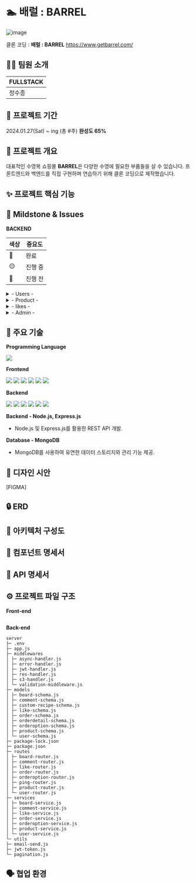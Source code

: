 # 🏊 배럴 : BARREL

![image](https://github.com/JEONGSUJONG/github-mainpage/assets/142254876/aaafbf44-4ec9-471a-a0f7-92e73894ed72)

클론 코딩 : **배럴 : BARREL** https://www.getbarrel.com/

## 👨‍💻 팀원 소개

| FULLSTACK |
| --------- |
| 정수종    |

## 📅 프로젝트 기간

2024.01.27(Sat) ~ ing (총 #주) **완성도 65%**

## 🌟 프로젝트 개요

대표적인 수영복 쇼핑몰 **BARREL**은 다양한 수영에 필요한 부품들을 살 수 있습니다. 프론트엔드와 백엔드를 직접 구현하며 연습하기 위해 클론 코딩으로 제작했습니다.

## ✨ 프로젝트 핵심 기능

####

## 🎴 Mildstone & Issues

**BACKEND**

| 색상 | 중요도  |
| ---- | ------- |
| 🔴   | 완료    |
| 🟡   | 진행 중 |
| 🔵   | 진행 전 |

<details>
<summary> - Users - </summary>

<br>

- 🔴 Login with Token of JWT / Register / Logout
- 🔴 product cart CRUD
- 🔴 payment / get payment history
- 🟡 AuthUserMiddleware of admin
- 🔵 Email Authentication
- 🔵 kakao Login/Register

</details>

<details>
<summary> - Product - </summary>

<br>

- 🔴 Product Postman test (GET, POST)
- 🔴 get product items
- 🟡 likes
    - 상품 클릭시 해당 상품으로 이동
- 🔵 color and size
- 🔵 Image to amazon S3
- 🔵 해당 상품의 좋아요 갯수
- 🔵 Product Update, Delete router
    - POST, PUT, DELETE : Admin 권한 줘야함 (Navbar 업데이트)
- 🔵 cart 제품 별 갯수 증가 및 감소

</details>

<details>
<summary> - likes - </summary>

<br>

- 🔴 likes UI
- 🔴 likes Postman test (PUT, GET)
- 🟡 좋아요 상태 업데이트가 안됌.
    - 상품을 삭제해도 해당 상품의 id는 유지되는 상태로 좋아요 db에 남아있음.
        - 그로 인해서 좋아요 목록 조회에 에러가 발생함
        - 또, 상품 총 likes 갯수에 문제가 있음
- 🔵 likes toast 적용하기
- 🔵 likes list 중 checkbox로 선택항목 장바구니로 이동시켜야함
    - 좋아요 삭제도 포함시켜야함 -> state
    - 상품 클릭시 해당 상품으로 이동
- 🔵 likes.length에 따른 navbar 업데이트


</details>

<details>
<summary> - Admin - </summary>

<br>

- 🔵 role 적용

</details>

## 🔨 주요 기술

**Programming Language**

<img src="https://img.shields.io/badge/javascript-F7DF1E?style=for-the-badge&logo=javascript&logoColor=black">

**Frontend**

<img src="https://img.shields.io/badge/react-61DAFB?style=for-the-badge&logo=react&logoColor=black"> <img src="https://img.shields.io/badge/vite-646CFF?style=for-the-badge&logo=vite&logoColor=white"> <img src="https://img.shields.io/badge/redux-764ABC?style=for-the-badge&logo=redux&logoColor=white"> <img src="https://img.shields.io/badge/axios-5A29E4?style=for-the-badge&logo=axios&logoColor=white"> <img src="https://img.shields.io/badge/styledcomponent-DB7093?style=for-the-badge&logo=styled-components&logoColor=white"> <img src="https://img.shields.io/badge/tailwind-06B6D4?style=for-the-badge&logo=tailwindcss&logoColor=white">

**Backend**

<img src="https://img.shields.io/badge/gpt-412991?style=for-the-badge&logo=openai&logoColor=white"> <img src="https://img.shields.io/badge/node.js-339933?style=for-the-badge&logo=node.js&logoColor=white"> <img src="https://img.shields.io/badge/npm-CB3837?style=for-the-badge&logo=npm&logoColor=white"> <img src="https://img.shields.io/badge/express-000000?style=for-the-badge&logo=express&logoColor=white"> <img src="https://img.shields.io/badge/mongoose-F04D35?style=for-the-badge&logo=mongoose&logoColor=white"> <img src="https://img.shields.io/badge/mongodb-47A248?style=for-the-badge&logo=mongodb&logoColor=white">

**Backend - Node.js, Express.js**

- Node.js 및 Express.js를 활용한 REST API 개발.

**Database - MongoDB**

- MongoDB를 사용하여 유연한 데이터 스토리지와 관리 기능 제공.

## 💄 디자인 시안

[FIGMA]

## 🔒 ERD

## 📄 아키텍처 구성도

## 📄 컴포넌트 명세서

## 📄 API 명세서

## ⚙️ 프로젝트 파일 구조

**Front-end**

```

```

**Back-end**

```
server
├─ .env
├─ app.js
├─ middlewares
│ ├─ async-handler.js
│ ├─ error-handler.js
│ ├─ jwt-handler.js
│ ├─ res-handler.js
│ ├─ s3-handler.js
│ └─ validation-middleware.js
├─ models
│ ├─ board-schema.js
│ ├─ comment-schema.js
│ ├─ custom-recipe-schema.js
│ ├─ like-schema.js
│ ├─ order-schema.js
│ ├─ orderdetail-schema.js
│ ├─ orderoption-schema.js
│ ├─ product-schema.js
│ └─ user-schema.js
├─ package-lock.json
├─ package.json
├─ routes
│ ├─ board-router.js
│ ├─ comment-router.js
│ ├─ like-router.js
│ ├─ order-router.js
│ ├─ orderoption-router.js
│ ├─ ping-router.js
│ ├─ product-router.js
│ └─ user-router.js
├─ services
│ ├─ board-service.js
│ ├─ comment-service.js
│ ├─ like-service.js
│ ├─ order-service.js
│ ├─ orderoption-service.js
│ ├─ product-service.js
│ └─ user-service.js
└─ utils
├─ email-send.js
├─ jwt-token.js
└─ pagination.js
```

## 🗣 협업 환경
